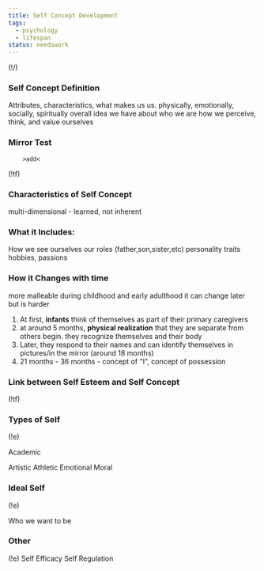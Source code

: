 ```yaml
---
title: Self Concept Development
tags:
  - psychology
  - lifespan
status: needswork
---
```

(!/)

### Self Concept Definition
Attributes, characteristics, what makes us us. 
physically, emotionally, socially, spiritually
overall idea we have about who we are
how we perceive, think, and value ourselves

### Mirror Test
        >add<
(!tf)

### Characteristics of Self Concept
multi-dimensional - 
learned, not inherent

### What it Includes:
How we see ourselves
our roles (father,son,sister,etc)
personality traits
hobbies, passions


### How it Changes with time
more malleable during childhood and early adulthood
it can change later but is harder

1. At first, **infants** think of themselves as part of their primary caregivers
2. at around 5 months, **physical realization** that they are separate from others begin. they recognize themselves and their body 
3. Later, they respond to their names and can identify themselves in pictures/in the mirror (around 18 months)
4. 21 months - 36 months - concept of "I", concept of possession


### Link between Self Esteem and Self Concept
(!tf)


### Types of Self
(!e)

Academic
	
Artistic
Athletic
Emotional 
Moral 

### Ideal Self
(!e)

Who we want to be 

### Other
(!e)
Self Efficacy
Self Regulation

